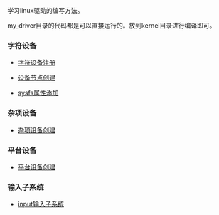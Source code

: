 学习linux驱动的编写方法。

my_driver目录的代码都是可以直接运行的。放到kernel目录进行编译即可。

### 字符设备
	
*  [字符设备注册](./document/字符设备注册.md)
	
*  [设备节点创建](./document/设备节点创建.md)
	
*  [sysfs属性添加](./document/sysfs属性节点创建.md)

### 杂项设备

*  [杂项设备创建](./document/杂项设备创建.md)

### 平台设备

*  [平台设备创建](./document/平台设备创建.md)

### 输入子系统

*  [input输入子系统](./document/input输入子系统.md)

